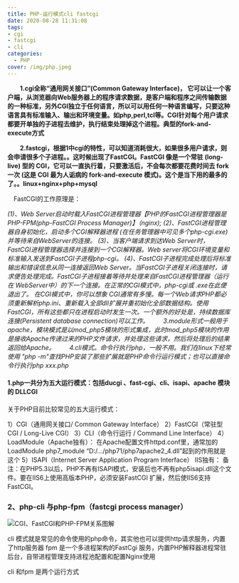 ```yaml
---
title: PHP-运行模式cli fastcgi
date: 2020-08-28 11:31:08
tags:
- cgi 
- fastcgi 
- cli
categories:
  - PHP
cover: /img/php.jpeg
---
```


　　**1.cgi全称“通用网关接口”(Common Gateway Interface)， 它可以让一个客户端，从浏览器向Web服务器上的程序请求数据，是客户端和程序之间传输数据的一种标准，另外CGI独立于任何语言，所以可以用任何一种语言编写，只要这种语言具有标准输入、输出和环境变量。如php,perl,tcl等。CGI针对每个用户请求都要开单独的子进程去维护，执行结束处理掉这个进程。典型的fork-and-execute方式**

　　**2.fastcgi，根据1中cgi的特性，可以知道消耗很大，如果很多用户请求，则会申请很多个子进程。。这时候出现了FastCGI。FastCGI 像是一个常驻 (long-live) 型的 CGI，它可以一直执行着，只要激活后，不会每次都要花费时间去 fork 一次 (这是 CGI 最为人诟病的 fork-and-execute 模式)。这个是当下用的最多的了。。linux+nginx+php+mysql**

　FastCGI的工作原理是：

*(1)、Web Server启动时载入FastCGI进程管理器【PHP的FastCGI进程管理器是PHP-FPM(php-FastCGI Process Manager)】（nginx);*
*(2)、FastCGI进程管理器自身初始化，启动多个CGI解释器进程 (在任务管理器中可见多个php-cgi.exe)并等待来自WebServer的连接。*
*(3)、当客户端请求到达Web Server时，FastCGI进程管理器选择并连接到一个CGI解释器。Web server将CGI环境变量和标准输入发送到FastCGI子进程php-cgi。*
*(4)、FastCGI子进程完成处理后将标准输出和错误信息从同一连接返回Web Server。当FastCGI子进程关闭连接时，请求便告处理完成。FastCGI子进程接着等待并处理来自FastCGI进程管理器（运行在 WebServer中）的下一个连接。在正常的CGI模式中，php-cgi或 .exe在此便退出了。*
*在CGI模式中，你可以想象 CGI通常有多慢。每一个Web请求PHP都必须重新解析php.ini、重新载入全部dll扩展并重初始化全部数据结构。使用FastCGI，所有这些都只在进程启动时发生一次。一个额外的好处是，持续数据库连接(Persistent database connection)可以工作。*
　　*3.module形式一般用于apache，模块模式是以mod_php5模块的形式集成，此时mod_php5模块的作用是接收Apache传递过来的PHP文件请求，并处理这些请求，然后将处理后的结果返回给Apache。*
　　*4.cli模式。命令行执行php，一般不用。我们在linux下经常使用 "php -m"查找PHP安装了那些扩展就是PHP命令行运行模式；也可以直接命令行执行php xxx.php*



#### 1.php一共分为五大运行模式：包括ducgi 、fast-cgi、cli、isapi、apache 模块的 DLLCGI

  关于PHP目前比较常见的五大运行模式：

1）CGI（通用网关接口/ Common Gateway Interface）
2）FastCGI（常驻型CGI / Long-Live CGI）
3）CLI（命令行运行 / Command Line Interface）
4）LoadModule（Apache独有）：
在Apache配置文件httpd.conf里，通常加的LoadModule php7_module “D:/…/php71/php7apache2_4.dll”起到的作用就是这个
5）ISAPI（Internet Server Application Program Interface）
IIS独有：
备注：在PHP5.3以后，PHP不再有ISAPI模式，安装后也不再有php5isapi.dll这个文件。要在IIS6上使用高版本PHP，必须安装FastCGI 扩展，然后使IIS6支持FastCGI。  

### 2、php-cli 与php-fpm（fastcgi process manager）
![[**CGI、FastCGI和PHP-FPM关系图解**](https://www.awaimai.com/371.html)](https://img-blog.csdnimg.cn/20190420173441325.png?x-oss-process=image/watermark,type_ZmFuZ3poZW5naGVpdGk,shadow_10,text_aHR0cHM6Ly9ibG9nLmNzZG4ubmV0L3lpbnFpYW45OTk=,size_16,color_FFFFFF,t_70)

cli 模式就是常见的命令使用的php命令，其实他也可以提供http请求服务，内置了http服务器
fpm 是一个多进程架构的FastCgi 服务，内置PHP解释器进程常驻后台，自带进程管理支持进程池配置和配置Nginx使用

cli 和fpm 是两个运行方式 